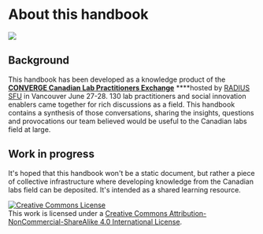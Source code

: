 # About this handbook

![](https://lh4.googleusercontent.com/jXBMF-xnmgz30Xm1Enxp5bnk7GkQLEbGMJQHTXIoWI1w2wETOmfUy5n6D6OiumKd7CFteFBm3VCe96-r5qhEXD5lD4p2U6UKWNRM0BNqIy6LipJ5FhX2HRROBTODPpOoRG98dNST)

## Background

This handbook has been developed as a knowledge product of the [**CONVERGE Canadian Lab Practitioners Exchange**](https://radiussfu.com/converge-canadian-lab-practitioners-exchange/) ****hosted by [RADIUS SFU](https://radiussfu.com/) in Vancouver June 27-28. 130 lab practitioners and social innovation enablers came together for rich discussions as a field. This handbook contains a synthesis of those conversations, sharing the insights, questions and provocations our team believed would be useful to the Canadian labs field at large.

## Work in progress

It's hoped that this handbook won't be a static document, but rather a piece of collective infrastructure where developing knowledge from the Canadian labs field can be deposited. It's intended as a shared learning resource. 



[![Creative Commons License](https://i.creativecommons.org/l/by-nc-sa/4.0/88x31.png)](http://creativecommons.org/licenses/by-nc-sa/4.0/)  
This work is licensed under a [Creative Commons Attribution-NonCommercial-ShareAlike 4.0 International License](http://creativecommons.org/licenses/by-nc-sa/4.0/).


